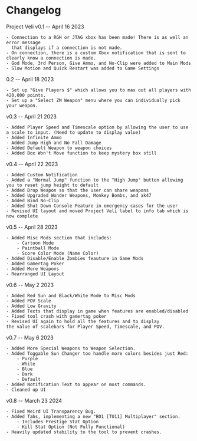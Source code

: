 # Changelog

Project Veli v0.1 -- April 16 2023

	- Connection to a RGH or JTAG xbox has been made! There is as well an error message
	  that displays if a connection is not made. 
	- On connection, there is a custom Xbox notification that is sent to clearly know a connection is made.
	- God Mode, 3rd Person, Give Ammo, and No-Clip were added to Main Mods
	- Slow Motion and Quick Restart was added to Game Settings

0.2 -- April 18 2023

	- Set up "Give Players $" which allows you to max out all players with 420,000 points. 
	- Set up a "Select ZM Weapon" menu where you can individually pick your weapon.
	
v0.3 -- April 21 2023

	- Added Player Speed and Timescale option by allowing the user to use a scale to input. (Need to update to display value) 
	- Added Infinite Ammo
	- Added Jump High and No Fall Damage
	- Added Default Weapon to weapon choices
	- Added Box Won't Move function to keep mystery box still
	
v0.4 -- April 22 2023

	- Added Custom Notification
	- Added a "Normal Jump" function to the "High Jump" button allowing you to reset jump height to default 
	- Added Drop Weapon so that the user can share weapons
	- Added Upgraded Wonder Weapons, Monkey Bombs, and ak47
	- Added Bind No-Clip 
	- Added Shut Down Console Feature in emergency cases for the user 
	- Revised UI layout and moved Project Veli label to info tab which is now complete

v0.5 -- April 28 2023

	- Added Misc Mods section that includes:
		- Cartoon Mode
		- Paintball Mode
		- Score Color Mode (Name Color)
	- Added Disable/Enable Zombies feauture in Game Mods
	- Added Gamertag Poker
	- Added More Weapons
	- Rearranged UI Layout

v0.6 -- May 2 2023

	- Added Red Sun and Black/White Mode to Misc Mods
	- Added POV Scale 
	- Added Low Gravity
	- Added Texts that display in game when features are enabled/disabled
	- Fixed tool crash with gamertag poker
	- Revised UI again to hold all the features and to display 
	the value of scalebars for Player Speed, Timescale, and POV.
	
v0.7 -- May 6 2023

	- Added More Special Weapons to Weapon Selection.
	- Added Toggable Sun Changer too handle more colors besides just Red:
		- Purple
		- White 
		- Blue
		- Dark 
		- Default
	- Added Notification Text to appear on most commands.
	- Cleaned up UI 

v0.8 -- March 23 2024
	
	- Fixed Weird UI Transparency Bug.
	- Added Tabs, implementing a new "BO1 [TU11] Multiplayer" section.
		- Includes Prestige Stat Option
		- Kill Stat Option (Not Fully Functional)
	- Heavily updated stability to the tool to prevent crashes.

